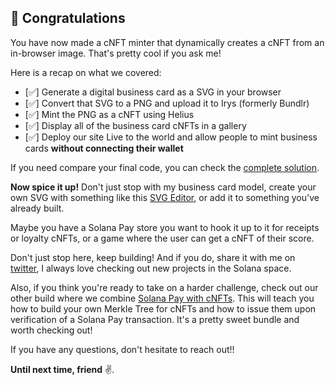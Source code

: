 ## 🎉 Congratulations

You have now made a cNFT minter that dynamically creates a cNFT from an in-browser image. That's pretty cool if you ask me!

Here is a recap on what we covered:
- [✅] Generate a digital business card as a SVG in your browser
- [✅] Convert that SVG to a PNG and upload it to Irys (formerly Bundlr)
- [✅] Mint the PNG as a cNFT using Helius
- [✅] Display all of the business card cNFTs in a gallery
- [✅] Deploy our site Live to the world and allow people to mint business cards **without connecting their wallet**

If you need compare your final code, you can check the [complete solution](https://github.com/swissDAO/solana-business-card-cnfts/tree/final).

**Now spice it up!** Don't just stop with my business card model, create your own SVG with something like this [SVG Editor](https://boxy-svg.com/), or add it to something you've already built.

Maybe you have a Solana Pay store you want to hook it up to it for receipts or loyalty cNFTs, or a game where the user can get a cNFT of their score.

Don't just stop here, keep building! And if you do, share it with me on [twitter](https://twitter.com/_matt_xyz), I always love checking out new projects in the Solana space.

Also, if you think you're ready to take on a harder challenge, check out our other build where we combine [Solana Pay with cNFTs](https://github.com/swissDAO/solana-pay-cnfts). This will teach you how to build your own Merkle Tree for cNFTs and how to issue them upon verification of a Solana Pay transaction. It's a pretty sweet bundle and worth checking out!

If you have any questions, don't hesitate to reach out!!

**Until next time, friend** ✌️.